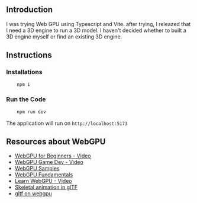 ## Introduction
I was trying Web GPU using Typescript and Vite. after trying, I releazed that I need a 3D engine to run a 3D model. I haven't decided whether to built a 3D engine myself or find an existing 3D engine. 

## Instructions
### Installations
```bash
    npm i
```
### Run the Code
```bash
    npm run dev
```
The application will run on `http://localhost:5173`

## Resources about WebGPU
- [WebGPU for Beginners - Video](https://www.youtube.com/watch?v=UBqme9A_O3c&list=PLn3eTxaOtL2Ns3wkxdyS3CiqkJuwQdZzn)
- [WebGPU Game Dev - Video](https://www.youtube.com/watch?v=j4jtjk_1wcQ&list=PLCnmpqh8sKKynYSJqrrC0nWwPB3OVf5lt)
- [WebGPU Samples](https://webgpu.github.io/webgpu-samples/?sample=helloTriangleMSAA)
- [WebGPU Fundamentals](https://webgpufundamentals.org/webgpu/lessons/webgpu-fundamentals.html)
- [Learn WebGPU - Video](https://www.youtube.com/watch?v=p3qR_wGhVus&list=PLVHfUzm5DIVCZxjmaZsBXEXoohzSqeCnV&index=3)
- [Skeletal animation in glTF](https://lisyarus.github.io/blog/posts/gltf-animation.html)
- [gltf on webgpu](https://github.com/Twinklebear/webgpu-0-to-gltf)